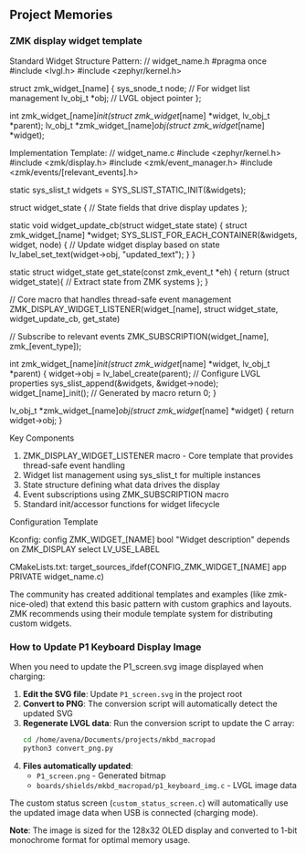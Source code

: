 ## Project Memories

### ZMK display widget template

Standard Widget Structure Pattern:
  // widget_name.h
  #pragma once
  #include <lvgl.h>
  #include <zephyr/kernel.h>

  struct zmk_widget_[name] {
      sys_snode_t node;    // For widget list management
      lv_obj_t *obj;       // LVGL object pointer
  };

  int zmk_widget_[name]_init(struct zmk_widget_[name] *widget, lv_obj_t *parent);
  lv_obj_t *zmk_widget_[name]_obj(struct zmk_widget_[name] *widget);

  Implementation Template:
  // widget_name.c
  #include <zephyr/kernel.h>
  #include <zmk/display.h>
  #include <zmk/event_manager.h>
  #include <zmk/events/[relevant_events].h>

  static sys_slist_t widgets = SYS_SLIST_STATIC_INIT(&widgets);

  struct widget_state {
      // State fields that drive display updates
  };

  static void widget_update_cb(struct widget_state state) {
      struct zmk_widget_[name] *widget;
      SYS_SLIST_FOR_EACH_CONTAINER(&widgets, widget, node) {
          // Update widget display based on state
          lv_label_set_text(widget->obj, "updated_text");
      }
  }

  static struct widget_state get_state(const zmk_event_t *eh) {
      return (struct widget_state){
          // Extract state from ZMK systems
      };
  }

  // Core macro that handles thread-safe event management
  ZMK_DISPLAY_WIDGET_LISTENER(widget_[name], struct widget_state,
                              widget_update_cb, get_state)

  // Subscribe to relevant events
  ZMK_SUBSCRIPTION(widget_[name], zmk_[event_type]);

  int zmk_widget_[name]_init(struct zmk_widget_[name] *widget, lv_obj_t *parent) {
      widget->obj = lv_label_create(parent);
      // Configure LVGL properties
      sys_slist_append(&widgets, &widget->node);
      widget_[name]_init();  // Generated by macro
      return 0;
  }

  lv_obj_t *zmk_widget_[name]_obj(struct zmk_widget_[name] *widget) {
      return widget->obj;
  }

  Key Components

  1. ZMK_DISPLAY_WIDGET_LISTENER macro - Core template that provides thread-safe event handling
  2. Widget list management using sys_slist_t for multiple instances
  3. State structure defining what data drives the display
  4. Event subscriptions using ZMK_SUBSCRIPTION macro
  5. Standard init/accessor functions for widget lifecycle

  Configuration Template

  Kconfig:
  config ZMK_WIDGET_[NAME]
      bool "Widget description"
      depends on ZMK_DISPLAY
      select LV_USE_LABEL

  CMakeLists.txt:
  target_sources_ifdef(CONFIG_ZMK_WIDGET_[NAME] app PRIVATE widget_name.c)

  The community has created additional templates and examples (like zmk-nice-oled) that extend this basic pattern with custom graphics and layouts. ZMK recommends using their module
  template system for distributing custom widgets.

### How to Update P1 Keyboard Display Image

When you need to update the P1_screen.svg image displayed when charging:

1. **Edit the SVG file**: Update `P1_screen.svg` in the project root
2. **Convert to PNG**: The conversion script will automatically detect the updated SVG
3. **Regenerate LVGL data**: Run the conversion script to update the C array:
   ```bash
   cd /home/avena/Documents/projects/mkbd_macropad
   python3 convert_png.py
   ```
4. **Files automatically updated**: 
   - `P1_screen.png` - Generated bitmap
   - `boards/shields/mkbd_macropad/p1_keyboard_img.c` - LVGL image data

The custom status screen (`custom_status_screen.c`) will automatically use the updated image data when USB is connected (charging mode).

**Note**: The image is sized for the 128x32 OLED display and converted to 1-bit monochrome format for optimal memory usage.